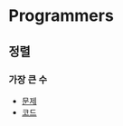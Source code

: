 # Programmers



## 정렬



### 가장 큰 수

- [문제](https://programmers.co.kr/learn/courses/30/lessons/42746?language=python3)
- [코드](https://github.com/hongjy127/TIL/blob/master/coding_test/programmers/practice_sort_2.py)